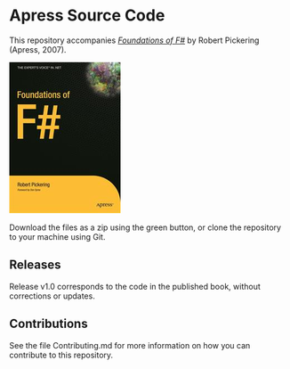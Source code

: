 # Apress Source Code

This repository accompanies [*Foundations of F#*](http://www.apress.com/9781590597576) by Robert Pickering (Apress, 2007).

![Cover image](9781590597576.jpg)

Download the files as a zip using the green button, or clone the repository to your machine using Git.

## Releases

Release v1.0 corresponds to the code in the published book, without corrections or updates.

## Contributions

See the file Contributing.md for more information on how you can contribute to this repository.
